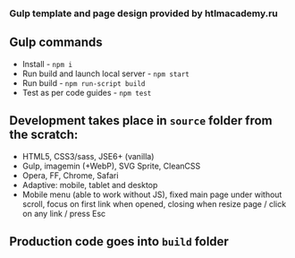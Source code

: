 ### Gulp template and page design provided by htlmacademy.ru
## Gulp commands
* Install - `npm i`
* Run build and launch local server - `npm start`
* Run build - `npm run-script build`
* Test as per code guides - `npm test`
## Development takes place in `source` folder from the scratch:
* HTML5, CSS3/sass, JSE6+ (vanilla)
* Gulp, imagemin (+WebP), SVG Sprite, CleanCSS
* Opera, FF, Chrome, Safari
* Adaptive: mobile, tablet and desktop
* Mobile menu (able to work without JS), fixed main page under without scroll, focus on first link when opened, closing when resize page / click on any link / press Esc
## Production code goes into `build` folder

